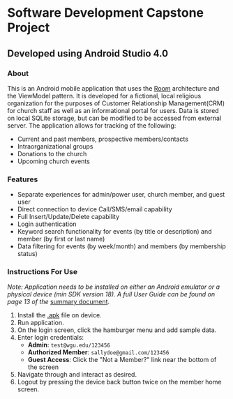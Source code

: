 # Software Development Capstone Project

## Developed using Android Studio 4.0

### About

This is an Android mobile application that uses the [Room](https://developer.android.com/topic/libraries/architecture/room) architecture and the ViewModel pattern. It is developed for a fictional, local religious organization for the purposes of Customer Relationship Management(CRM) for church staff as well as an informational portal for users. Data is stored on local SQLite storage, but can be modified to be accessed from external server. The application allows for tracking of the following:

- Current and past members, prospective members/contacts
- Intraorganizational groups
- Donations to the church
- Upcoming church events

### Features

- Separate experiences for admin/power user, church member, and guest user
- Direct connection to device Call/SMS/email capability
- Full Insert/Update/Delete capability
- Login authentication
- Keyword search functionality for events (by title or description) and member (by first or last name)
- Data filtering for events (by week/month) and members (by membership status)

### Instructions For Use
*Note: Application needs to be installed on either an Android emulator or a physical device (min SDK version 18). A full User Guide can be found on page 13 of the* [summary document](Written%20Documents/Task2_SectionC.docx).

1. Install the [.apk](app-release.apk) file on device.
2. Run application.
3. On the login screen, click the hamburger menu and add sample data.
4. Enter login credentials:
    - **Admin**: `test@wgu.edu/123456`
    - **Authorized Member**: `sallydoe@gmail.com/123456`
    - **Guest Access**: Click the "Not a Member?" link near the bottom of the screen
5. Navigate through and interact as desired.
6. Logout by pressing the device back button twice on the member home screen.
